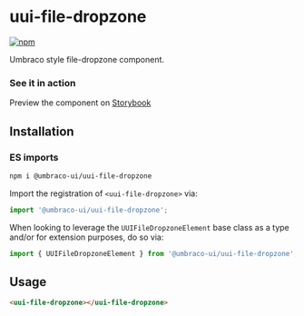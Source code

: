# uui-file-dropzone

[![npm](https://img.shields.io/npm/v/@umbraco-ui/uui-file-dropzone?logoColor=%231B264F)](hhttps://www.npmjs.com/package/@umbraco-ui/uui-file-dropzone)

Umbraco style file-dropzone component.

### See it in action

Preview the component on [Storybook](https://uui.umbraco.com/?path=/docs/uui-file-dropzone--docs)

## Installation

### ES imports

```zsh
npm i @umbraco-ui/uui-file-dropzone
```

Import the registration of `<uui-file-dropzone>` via:

```javascript
import '@umbraco-ui/uui-file-dropzone';
```

When looking to leverage the `UUIFileDropzoneElement` base class as a type and/or for extension purposes, do so via:

```javascript
import { UUIFileDropzoneElement } from '@umbraco-ui/uui-file-dropzone';
```

## Usage

```html
<uui-file-dropzone></uui-file-dropzone>
```
